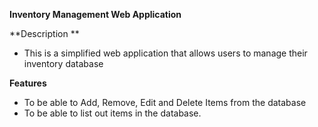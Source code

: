 **Inventory Management Web Application**

**Description **
- This is a simplified web application that allows users to manage their inventory database

**Features**
- To be able to Add, Remove, Edit and Delete Items from the database
- To be able to list out items in the database.
